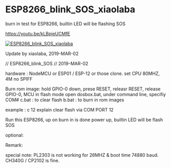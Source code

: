 # ESP8266_blink_SOS_xiaolaba
burn in test for ESP8266, builtin LED will be flashing SOS

https://youtu.be/kLBpjeUCMfE
   
[![ESP8266_blink_SOS_xiaolaba](http://img.youtube.com/vi/kLBpjeUCMfE/0.jpg)](https://www.youtube.com/watch?v=kLBpjeUCMfE)

Update by xiaolaba, 2019-MAR-02

// ESP8266_blink_SOS
// 2019-MAR-02

hardware : NodeMCU or ESP01 / ESP-12 or those clone.
           set CPU 80MHZ, 4M no SPIFF

Burn rom image:
  hold GPIO-0 down, prese RESET, releasr RESET, release GPIO-0, MCU in flash mode
  open dosbox.bat, under command line, specifiy COM#
  c.bat : to clear flash
  b.bat : to burn in rom images
  
  example : c 12
  explain clear flash via COM PORT 12

Run this ESP8266, up on burn in is done
  power up, builtin LED will be flash SOS

optional:

Remark:

special note:
  PL2303 is not working for 26MHZ & boot time 74880 baud.
  CH340G / CP2102 is fine.
